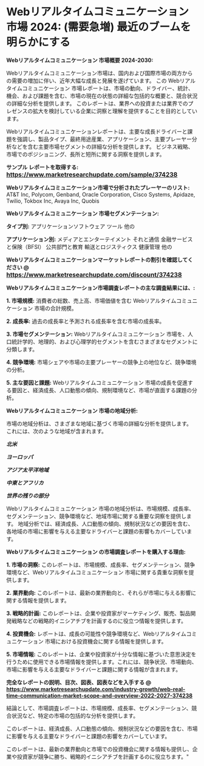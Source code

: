 # Webリアルタイムコミュニケーション 市場 2024: (需要急増) 最近のブームを明らかにする

<strong>Webリアルタイムコミュニケーション 市場概要 2024-2030:</strong>

Webリアルタイムコミュニケーション市場は、国内および国際市場の両方からの需要の増加に伴い、近年大幅な成長と発展を遂げています。 この Webリアルタイムコミュニケーション 市場レポートは、市場の動向、ドライバー、統計、機会、および課題を含む、市場の現在の状態の詳細な包括的な概要と、競合状況の詳細な分析を提供します。 このレポートは、業界への投資または業界でのプレゼンスの拡大を検討している企業に洞察と理解を提供することを目的としています。

Webリアルタイムコミュニケーションレポートは、主要な成長ドライバーと課題を強調し、製品タイプ、最終用途産業、アプリケーション、主要プレーヤー分析などを含む主要市場セグメントの詳細な分析を提供します。 ビジネス戦略、市場でのポジショニング、長所と短所に関する洞察を提供します。



<strong>サンプル レポートを取得する: <a href=https://www.marketresearchupdate.com/sample/374238><font size=3 color=#0000ff>https://www.marketresearchupdate.com/sample/374238</font></a></strong>



<strong>Webリアルタイムコミュニケーション市場で分析されたプレーヤーのリスト:</strong>
AT&T Inc, Polycom, Genband, Oracle Corporation, Cisco Systems, Apidaze, Twilio, Tokbox Inc, Avaya Inc, Quobis



<strong>Webリアルタイムコミュニケーション 市場セグメンテーション:</strong>



<strong>タイプ別:</strong>
アプリケーションソフトウェア
ツール
他の



<strong>アプリケーション別:</strong>
メディアとエンターテイメント
それと通信
金融サービスと保険（BFSI）
公共部門と教育
輸送とロジスティクス
健康管理
他の



<strong>Webリアルタイムコミュニケーションマーケットレポートの割引を確認してください @ <a href=https://www.marketresearchupdate.com/discount/374238><font size=3 color=#0000ff>https://www.marketresearchupdate.com/discount/374238</font></a></strong>



<strong>Webリアルタイムコミュニケーション市場調査レポートの主な調査結果には、:</strong>



<strong>1. 市場規模:</strong> 消費者の総数、売上高、市場価値を含む Webリアルタイムコミュニケーション 市場の合計規模。



<strong>2. 成長率:</strong> 過去の成長率と予測される成長率を含む市場の成長率。



<strong>3. 市場セグメンテーション:</strong> Webリアルタイムコミュニケーション 市場を、人口統計学的、地理的、および心理学的セグメントを含むさまざまなセグメントに分類します。



<strong>4. 競争環境:</strong> 市場シェアや市場の主要プレーヤーの競争上の地位など、競争環境の分析。



<strong>5. 主な要因と課題:</strong> Webリアルタイムコミュニケーション 市場の成長を促進する要因と、経済成長、人口動態の傾向、規制環境など、市場が直面する課題の分析。



<strong>Webリアルタイムコミュニケーション 市場の地域分析:</strong>

市場の地域分析は、さまざまな地域に基づく市場の詳細な分析を提供します。 これには、次のような地域が含まれます。

<em>

<strong>北米</strong></em>
<em>

<strong>ヨーロッパ</strong></em>
<em>

<strong>アジア太平洋地域</strong></em>
<em>

<strong>中東とアフリカ</strong></em>
<em>

<strong>世界の残りの部分</strong></em>

Webリアルタイムコミュニケーション 市場の地域分析は、市場規模、成長率、セグメンテーション、競争環境など、地域市場に関する重要な洞察を提供します。 地域分析では、経済成長、人口動態の傾向、規制状況などの要因を含む、各地域の市場に影響を与える主要なドライバーと課題の影響もカバーしています。



<strong>Webリアルタイムコミュニケーション の市場調査レポートを購入する理由:</strong>



<strong>1. 市場の洞察:</strong> このレポートは、市場規模、成長率、セグメンテーション、競争環境など、Webリアルタイムコミュニケーション 市場に関する貴重な洞察を提供します。



<strong>2. 業界動向:</strong> このレポートは、最新の業界動向と、それらが市場に与える影響に関する情報を提供します。



<strong>3. 戦略的計画:</strong> このレポートは、企業や投資家がマーケティング、販売、製品開発戦略などの戦略的イニシアチブを計画するのに役立つ情報を提供します。



<strong>4. 投資機会:</strong> レポートは、成長の可能性や競争環境など、Webリアルタイムコミュニケーション 市場における投資機会に関する情報を提供します。



<strong>5. 市場情報:</strong> このレポートは、企業や投資家が十分な情報に基づいた意思決定を行うために使用できる市場情報を提供します。これには、競争状況、市場動向、市場に影響を与える主要なドライバーと課題に関する情報が含まれます。



<strong><b>完全なレポートの説明、目次、図表、図表などを入手する @ <a href=https://www.marketresearchupdate.com/industry-growth/web-real-time-communication-market-scope-and-overview-2022-2027-374238>https://www.marketresearchupdate.com/industry-growth/web-real-time-communication-market-scope-and-overview-2022-2027-374238</a></b></strong>

結論として、市場調査レポートは、市場規模、成長率、セグメンテーション、競合状況など、特定の市場の包括的な分析を提供します。

このレポートは、経済成長、人口動態の傾向、規制状況などの要因を含む、市場に影響を与える主要なドライバーと課題の影響をカバーしています。

このレポートは、最新の業界動向と市場での投資機会に関する情報も提供し、企業や投資家が競争に勝ち、戦略的イニシアチブを計画するのに役立ちます。"
